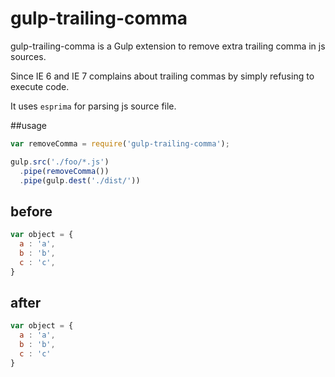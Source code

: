 # gulp-trailing-comma
gulp-trailing-comma is a Gulp extension to remove extra trailing comma in js sources.

Since IE 6 and IE 7 complains about trailing commas by simply refusing to execute code.

It uses `esprima` for parsing js source file.

##usage

```js
var removeComma = require('gulp-trailing-comma');

gulp.src('./foo/*.js')
  .pipe(removeComma())
  .pipe(gulp.dest('./dist/'))

```
## before
```js
var object = {
  a : 'a',
  b : 'b',
  c : 'c',
}
```

## after
```js
var object = {
  a : 'a',
  b : 'b',
  c : 'c'
}
```
